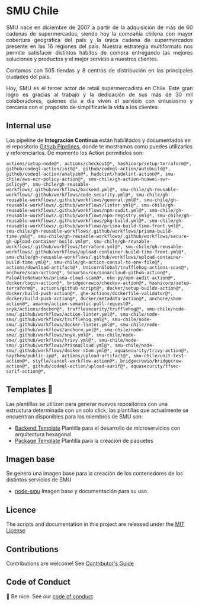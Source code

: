 # SMU Chile

<div style="text-align: justify;">
SMU nace en diciembre de 2007 a partir de la adquisición de más de 60 cadenas de supermercados, siendo hoy la compañía chilena con mayor cobertura geográfica del país y la única cadena de supermercados presente en las 16 regiones del país. Nuestra estrategia multiformato nos permite satisfacer distintos hábitos de compra entregando las mejores soluciones y productos y el mejor servicio a nuestros clientes.

Contamos con 505 tiendas y 8 centros de distribución en las principales ciudades del país.

Hoy, SMU es el tercer actor de retail supermercadista en Chile. Este gran logro es gracias al trabajo y la dedicación de sus más de 30 mil colaboradores, quienes día a día viven el servicio con entusiasmo y cercanía con el propósito de simplificarle la vida a los clientes.
</div>

## **Internal use**

Los pipeline de **Integración Contínua** están habilitados y documentados en el repositorio [Github Pipelines](https://github.com/smu-chile/gh-reusable-workflows), donde te mostramos como puedes utilizarlos y referenciarlos. De momento los Action permitidos son:

```
actions/setup-node@*, actions/checkout@*, hashicorp/setup-terraform@*, github/codeql-action/init@*, github/codeql-action/autobuild@*, github/codeql-action/analyze@*, hadolint/hadolint-action@*, smu-chile/aws-ecr-policy-action@*, smu-chile/gh-action-huawei-swr-policy@*, smu-chile/gh-reusable-workflows/.github/workflows/backend.yml@*, smu-chile/gh-reusable-workflows/.github/workflows/code-security.yml@*, smu-chile/gh-reusable-workflows/.github/workflows/general.yml@*, smu-chile/gh-reusable-workflows/.github/workflows/linter.yml@*, smu-chile/gh-reusable-workflows/.github/workflows/npm-audit.yml@*, smu-chile/gh-reusable-workflows/.github/workflows/npm-registry.yml@*, smu-chile/gh-reusable-workflows/.github/workflows/pkg-build.yml@*, smu-chile/gh-reusable-workflows/.github/workflows/prisma-build-time-front.yml@*, smu-chile/gh-reusable-workflows/.github/workflows/prisma-build-time.yml@*, smu-chile/gh-reusable-workflows/.github/workflows/secure-gh-upload-container-build.yml@*, smu-chile/gh-reusable-workflows/.github/workflows/terraform.yml@*, smu-chile/gh-reusable-workflows/.github/workflows/upload-container-build-time-front.yml@*, smu-chile/gh-reusable-workflows/.github/workflows/upload-container-build-time.yml@*, smu-chile/gh-action-consul-to-env-file@*, actions/download-artifact@*, UnicornGlobal/trufflehog-actions-scan@*, anchore/scan-action@*, SonarSource/sonarcloud-github-action@*, PaloAltoNetworks/prisma-cloud-scan@*, oke-py/npm-audit-action@*, docker/login-action@*, bridgecrewio/checkov-action@*, hashicorp/setup-terraform@*, actions/github-script@*, docker/setup-buildx-action@*, docker/build-push-action@*, ghe-actions/dockerfile-validator@*, docker/build-push-action@*, docker/metadata-action@*, anchore/sbom-action@*, amannn/action-semantic-pull-request@*, snyk/actions/docker@*, trufflesecurity/trufflehog@*, smu-chile/node-smu/.github/workflows/action-linter.yml@*, smu-chile/node-smu/.github/workflows/trufflehog.yml@*, smu-chile/node-smu/.github/workflows/docker-linter.yml@*, smu-chile/node-smu/.github/workflows/anchore.yml@*, smu-chile/node-smu/.github/workflows/snyk.yml@*, smu-chile/node-smu/.github/workflows/trivy.yml@*, smu-chile/node-smu/.github/workflows/PrismaCloud.yml@*, smu-chile/node-smu/.github/workflows/docker-sbom.yml@*, aquasecurity/trivy-action@*, haythem/public-ip@*, actions/upload-artifact@*, smu-chile/unit-test-action@*, styfle/cancel-workflow-action@*, bridgecrewio/bridgecrew-action@*, github/codeql-action/upload-sarif@*, aquasecurity/tfsec-sarif-action@*, 
```

## Templates 🔖
Las plantillas se utilizan para generar nuevos repositorios con una estructura determinada con un solo click, las plantillas que actualmente se encuentran disponibles para los miembros de SMU son:
- [Backend Template](https://github.com/smu-chile/backend-template) Plantilla para el desarrollo de microservicios con arquitectura hexagonal
- [Package Template](https://github.com/smu-chile/pkg-backend-template) Plantilla para la creación de paquetes

## Imagen base 
Se generó una imagen base para la creación de los contenedores de los distintos servicios de SMU 
- [node-smu](https://github.com/smu-chile/node-smu) Imagen base y documentación para su uso.

## Licence

The scripts and documentation in this project are released under the [MIT License](https://github.com/smu-chile/.github/blob/master/LICENSE)
## Contributions

Contributions are welcome! See [Contributor's Guide](https://github.com/smu-chile/.github/blob/master/docs/contributors.md)

## Code of Conduct

👋 Be nice. See our [code of conduct](https://github.com/smu-chile/.github/blob/master/docs/CODE_OF_CONDUCT.md)
